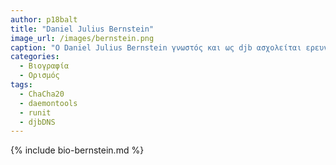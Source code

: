```yaml
---
author: p18balt
title: "Daniel Julius Bernstein"
image_url: /images/bernstein.png
caption: "Ο Daniel Julius Bernstein γνωστός και ως djb ασχολείται ερευνητικά με τα μαθηματικά, την κρυπτογραφία και την επιστήμη των υπολογιστών. "
categories:
  - Βιογραφία 
  - Ορισμός 
tags:
  - ChaCha20
  - daemontools
  - runit
  - djbDNS
---
```


{% include bio-bernstein.md %}
